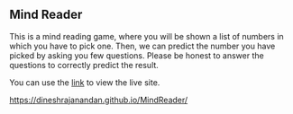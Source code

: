 ## Mind Reader

This is a mind reading game, where you will be shown a list of numbers in which you have to pick one. Then, we can predict the number you have picked by asking you few questions. Please be honest to answer the questions to correctly predict the result.

You can use the [link](https://dineshrajanandan.github.io/MindReader/) to view the live site.

https://dineshrajanandan.github.io/MindReader/
